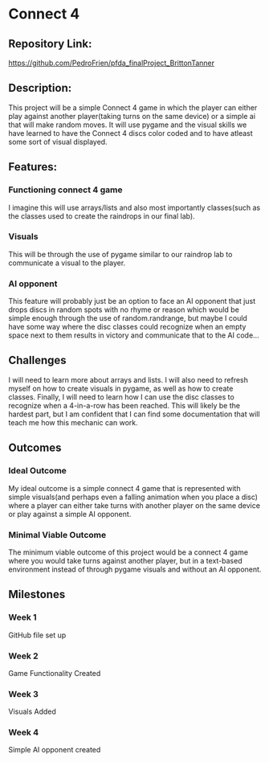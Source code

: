 # Connect 4 

## Repository Link:

https://github.com/PedroFrien/pfda_finalProject_BrittonTanner

## Description:

This project will be a simple Connect 4 game in which the player can either play against another player(taking turns on the same device) or a simple ai that will make random moves. It will use pygame and the visual skills we have learned to have the Connect 4 discs color coded and to have atleast some sort of visual displayed.

## Features:

### Functioning connect 4 game
I imagine this will use arrays/lists and also most importantly classes(such as the classes used to create the raindrops in our final lab).

### Visuals 
This will be through the use of pygame similar to our raindrop lab to communicate a visual to the player.

### AI opponent
This feature will probably just be an option to face an AI opponent that just drops discs in random spots with no rhyme or reason which would be simple enough through the use of random.randrange, but maybe I could have some way where the disc classes could recognize when an empty space next to them results in victory and communicate that to the AI code...

## Challenges

I will need to learn more about arrays and lists. I will also need to refresh myself on how to create visuals in pygame, as well as how to create classes. Finally, I will need to learn how I can use the disc classes to recognize when a 4-in-a-row has been reached. This will likely be the hardest part, but I am confident that I can find some documentation that will teach me how this mechanic can work.

## Outcomes

### Ideal Outcome
My ideal outcome is a simple connect 4 game that is represented with simple visuals(and perhaps even a falling animation when you place a disc) where a player can either take turns with another player on the same device or play against a simple AI opponent. 

### Minimal Viable Outcome
The minimum viable outcome of this project would be a connect 4 game where you would take turns against another player, but in a text-based environment instead of through pygame visuals and without an AI opponent. 

## Milestones

### Week 1
GitHub file set up

### Week 2
Game Functionality Created

### Week 3
Visuals Added

### Week 4
Simple AI opponent created
